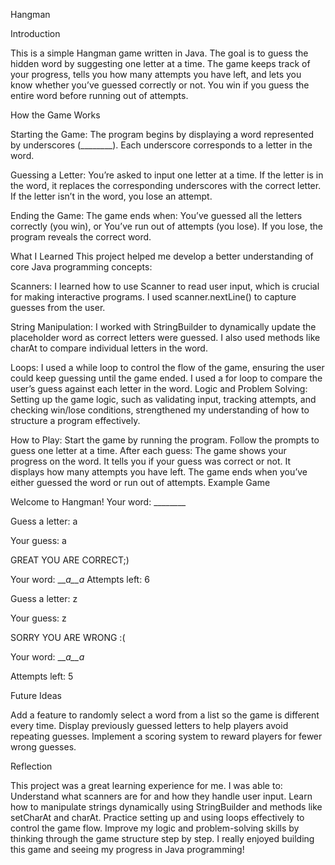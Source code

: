 Hangman

Introduction

This is a simple Hangman game written in Java. The goal is to guess the hidden word by suggesting one letter at a time. The game keeps track of your progress, tells you how many attempts you have left, and lets you know whether you’ve guessed correctly or not. You win if you guess the entire word before running out of attempts.

How the Game Works

Starting the Game:
The program begins by displaying a word represented by underscores (________). Each underscore corresponds to a letter in the word.

Guessing a Letter:
You’re asked to input one letter at a time. If the letter is in the word, it replaces the corresponding underscores with the correct letter.
If the letter isn’t in the word, you lose an attempt.

Ending the Game:
The game ends when:
You’ve guessed all the letters correctly (you win), or
You’ve run out of attempts (you lose). If you lose, the program reveals the correct word.


What I Learned
This project helped me develop a better understanding of core Java programming concepts:

Scanners:
I learned how to use Scanner to read user input, which is crucial for making interactive programs. I used scanner.nextLine() to capture guesses from the user.

String Manipulation:
I worked with StringBuilder to dynamically update the placeholder word as correct letters were guessed. I also used methods like charAt to compare individual letters in the word.

Loops:
I used a while loop to control the flow of the game, ensuring the user could keep guessing until the game ended.
I used a for loop to compare the user’s guess against each letter in the word.
Logic and Problem Solving:
Setting up the game logic, such as validating input, tracking attempts, and checking win/lose conditions, strengthened my understanding of how to structure a program effectively.

How to Play:
Start the game by running the program.
Follow the prompts to guess one letter at a time.
After each guess:
The game shows your progress on the word.
It tells you if your guess was correct or not.
It displays how many attempts you have left.
The game ends when you’ve either guessed the word or run out of attempts.
Example Game

Welcome to Hangman!
Your word: ________

Guess a letter: a

Your guess: a

GREAT YOU ARE CORRECT;)

Your word: ___a__a_
Attempts left: 6

Guess a letter: z

Your guess: z

SORRY YOU ARE WRONG :(

Your word: ___a__a_

Attempts left: 5


Future Ideas

Add a feature to randomly select a word from a list so the game is different every time.
Display previously guessed letters to help players avoid repeating guesses.
Implement a scoring system to reward players for fewer wrong guesses.


Reflection

This project was a great learning experience for me. I was able to:
Understand what scanners are for and how they handle user input.
Learn how to manipulate strings dynamically using StringBuilder and methods like setCharAt and charAt.
Practice setting up and using loops effectively to control the game flow.
Improve my logic and problem-solving skills by thinking through the game structure step by step.
I really enjoyed building this game and seeing my progress in Java programming!

